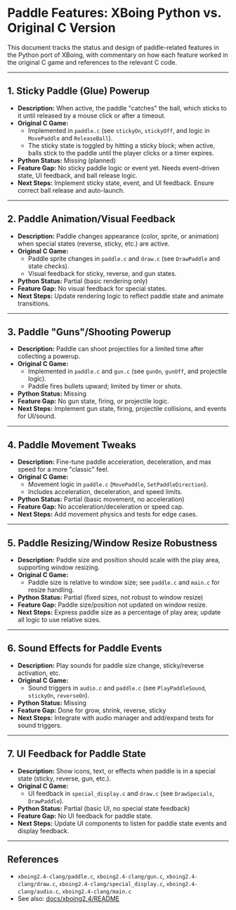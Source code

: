 # Paddle Features: XBoing Python vs. Original C Version

This document tracks the status and design of paddle-related features in the Python port of XBoing, with commentary on how each feature worked in the original C game and references to the relevant C code.

---

## 1. Sticky Paddle (Glue) Powerup
- **Description:** When active, the paddle "catches" the ball, which sticks to it until released by a mouse click or after a timeout.
- **Original C Game:**
  - Implemented in `paddle.c` (see `stickyOn`, `stickyOff`, and logic in `MovePaddle` and `ReleaseBall`).
  - The sticky state is toggled by hitting a sticky block; when active, balls stick to the paddle until the player clicks or a timer expires.
- **Python Status:** Missing (planned)
- **Feature Gap:** No sticky paddle logic or event yet. Needs event-driven state, UI feedback, and ball release logic.
- **Next Steps:** Implement sticky state, event, and UI feedback. Ensure correct ball release and auto-launch.

---

## 2. Paddle Animation/Visual Feedback
- **Description:** Paddle changes appearance (color, sprite, or animation) when special states (reverse, sticky, etc.) are active.
- **Original C Game:**
  - Paddle sprite changes in `paddle.c` and `draw.c` (see `DrawPaddle` and state checks).
  - Visual feedback for sticky, reverse, and gun states.
- **Python Status:** Partial (basic rendering only)
- **Feature Gap:** No visual feedback for special states.
- **Next Steps:** Update rendering logic to reflect paddle state and animate transitions.

---

## 3. Paddle "Guns"/Shooting Powerup
- **Description:** Paddle can shoot projectiles for a limited time after collecting a powerup.
- **Original C Game:**
  - Implemented in `paddle.c` and `gun.c` (see `gunOn`, `gunOff`, and projectile logic).
  - Paddle fires bullets upward; limited by timer or shots.
- **Python Status:** Missing
- **Feature Gap:** No gun state, firing, or projectile logic.
- **Next Steps:** Implement gun state, firing, projectile collisions, and events for UI/sound.

---

## 4. Paddle Movement Tweaks
- **Description:** Fine-tune paddle acceleration, deceleration, and max speed for a more "classic" feel.
- **Original C Game:**
  - Movement logic in `paddle.c` (`MovePaddle`, `SetPaddleDirection`).
  - Includes acceleration, deceleration, and speed limits.
- **Python Status:** Partial (basic movement, no acceleration)
- **Feature Gap:** No acceleration/deceleration or speed cap.
- **Next Steps:** Add movement physics and tests for edge cases.

---

## 5. Paddle Resizing/Window Resize Robustness
- **Description:** Paddle size and position should scale with the play area, supporting window resizing.
- **Original C Game:**
  - Paddle size is relative to window size; see `paddle.c` and `main.c` for resize handling.
- **Python Status:** Partial (fixed sizes, not robust to window resize)
- **Feature Gap:** Paddle size/position not updated on window resize.
- **Next Steps:** Express paddle size as a percentage of play area; update all logic to use relative sizes.

---

## 6. Sound Effects for Paddle Events
- **Description:** Play sounds for paddle size change, sticky/reverse activation, etc.
- **Original C Game:**
  - Sound triggers in `audio.c` and `paddle.c` (see `PlayPaddleSound`, `stickyOn`, `reverseOn`).
- **Python Status:** Missing
- **Feature Gap:** Done for grow, shrink, reverse, sticky
- **Next Steps:** Integrate with audio manager and add/expand tests for sound triggers.

---

## 7. UI Feedback for Paddle State
- **Description:** Show icons, text, or effects when paddle is in a special state (sticky, reverse, gun, etc.).
- **Original C Game:**
  - UI feedback in `special_display.c` and `draw.c` (see `DrawSpecials`, `DrawPaddle`).
- **Python Status:** Partial (basic UI, no special state feedback)
- **Feature Gap:** No UI feedback for paddle state.
- **Next Steps:** Update UI components to listen for paddle state events and display feedback.

---

## References
- `xboing2.4-clang/paddle.c`, `xboing2.4-clang/gun.c`, `xboing2.4-clang/draw.c`, `xboing2.4-clang/special_display.c`, `xboing2.4-clang/audio.c`, `xboing2.4-clang/main.c`
- See also: [docs/xboing2.4/README](README) 